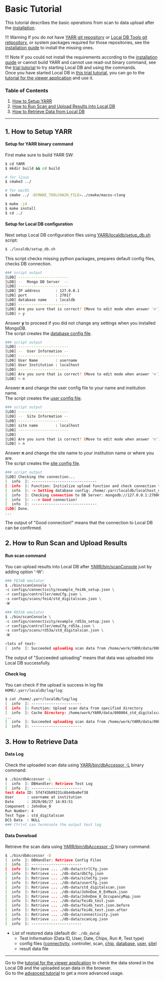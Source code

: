 # Basic Tutorial

This tutorial describes the basic operations from scan to data upload after the [installation](../installation.md).

!!! Warning
    If you do not have [YARR git repository](https://gitlab.cern.ch/YARR/YARR) or [Local DB Tools git retpository](https://gitlab.cern.ch/YARR/localdb-tools), or system packages required for those repositories, see the [installation guide](../installation.md) to install the missing ones.

!!! Note
    If you could not install the requirements according to the [installation guide](../installation.md) or cannot build YARR and cannot use read-out binary command, see the [trial tutorial](trial.md) to try starting Local DB and using the commands.<br>
    Once you have started Local DB in [this trial tutorial](trial.md), you can go to the [tutorial for the viewer application](viewer.md) and use it.

### Table of Contents

1. [How to Setup YARR](#1-how-to-setup-yarr)
2. [How to Run Scan and Upload Results into Local DB](#2-how-to-run-scan-and-upload-results)
3. [How to Retrieve Data from Local DB](#3-how-to-retrieve-data)

---

## 1. How to Setup YARR

#### Setup for YARR binary command

First make sure to build YARR SW:

```bash
$ cd YARR
$ mkdir build && cd build

# for linux
$ cmake3 ../

# for macOS
$ cmake ../ -DCMAKE_TOOLCHAIN_FILE=../cmake/macos-clang

$ make -j4
$ make install
$ cd ../
```

#### Setup for Local DB configuration

Next setup Local DB configuration files using [YARR/localdb/setup_db.sh](../script/setup-db.md) script:

```bash
$ ./localdb/setup_db.sh
```

This script checks missing python packages, prepares default config files, checks DB connection.

```bash
### script output
[LDB] -----------------------
[LDB] --  Mongo DB Server  --
[LDB] -----------------------
[LDB] IP address       : 127.0.0.1
[LDB] port             : 27017
[LDB] database name    : localdb
[LDB] -----------------------
[LDB] Are you sure that is correct? (Move to edit mode when answer 'n') [y/n/exit]
[LDB] > y
```

Answer **y** to proceed if you did not change any settings when you installed MongoDB.<br>
The script creates the [database config file](../config/database.md).

```bash
### script output
[LDB] -----------------------
[LDB] --  User Information --
[LDB] -----------------------
[LDB] User Name        : username
[LDB] User Institution : localhost
[LDB] -----------------------
[LDB] Are you sure that is correct? (Move to edit mode when answer 'n') [y/n/exit]
[LDB] > n
```

Answer **n** and change the user config file to your name and institution name.<br>
The script creates the [user config file](../config/user.md).


```bash
### script output
[LDB] -----------------------
[LDB] --  Site Information --
[LDB] -----------------------
[LDB] site name        : localhost
[LDB] -----------------------
[LDB]
[LDB] Are you sure that is correct? (Move to edit mode when answer 'n') [y/n/exit]
[LDB] > n
```

Answer **n** and change the site name to your institution name or where you are.<br>
The script creates the [site config file](../config/site.md).

```bash
### script output
[LDB] Checking the connection...
[  info  ]: ------------------------------
[  info  ]: Function: Initialize upload function and check connection to Local DB
[  info  ]: -> Setting database config: /home/.yarr/localdb/localhost_database.json (default)
[  info  ]: Checking connection to DB Server: mongodb://127.0.0.1:27000/localdb ...
[  info  ]: ---> Good connection!
[  info  ]: ------------------------------
[LDB] Done.
...
```

The output of "Good connection!" means that the connection to Local DB can be confirmed.

## 2. How to Run Scan and Upload Results

#### Run scan command

You can upload results into Local DB after [YARR/bin/scanConsole](../tool/scanconsole.md) just by adding option '-W':

```bash
### FEI4B emulator
$ ./bin/scanConsole \
-c configs/connectivity/example_fei4b_setup.json \
-r configs/controller/emuCfg.json \
-s configs/scans/fei4/std_digitalscan.json \
-W

### RD53A emulator
$ ./bin/scanConsole \
-c configs/connectivity/example_rd53a_setup.json \
-r configs/controller/emuCfg_rd53a.json \
-s configs/scans/rd53a/std_digitalscan.json \
-W

<lots of text>
[  info  ]: Succeeded uploading scan data from /home/work/YARR/data/000004_std_digitalscan
```

The output of "Succeeded uploading" means that data was uploaded into Local DB successfully.

#### Check log

You can check if the upload is success in log file `HOME/.yarr/localdb/log/log`:

```bash
$ cat /home/.yarr/localdb/log/log
[  info  ]: -----------------------
[  info  ]: Function: Upload scan data from specified directory
[  info  ]: Cache Directory: /home/work/YARR/data/000004_std_digitalscan
...
[  info  ]: Succeeded uploading scan data from /home/work/YARR/data/000004_std_digitalscan
[  info  ]: -----------------------
```

## 3. How to Retrieve Data

#### Data Log

Check the uploaded scan data using [YARR/bin/dbAccessor -L](../tool/accessor.md) binary command:

```bash
$ ./bin/dbAccessor -L
[  info  ]: DBHandler: Retrieve Test Log
[  info  ]: -----------------------
test data ID: 5f4743b09231c6b44ba0ef38
User      : username at institution
Date      : 2020/08/27 14:03:51
Component : JohnDoe_0
Run Number: 4
Test Type : std_digitalscan
DCS Data  : NULL
### Ctrl+C can terminate the output test log
```

#### Data Donwload

Retrieve the scan data using [YARR/bin/dbAccessor -D](../tool/accessor.md) binary command:

```bash
$ ./bin/dbAccessor -D
[  info  ]: DBHandler: Retrieve Config Files
[  info  ]: -----------------------
[  info  ]: Retrieve ... ./db-data/ctrlCfg.json
[  info  ]: Retrieve ... ./db-data/dbCfg.json
[  info  ]: Retrieve ... ./db-data/siteCfg.json
[  info  ]: Retrieve ... ./db-data/userCfg.json
[  info  ]: Retrieve ... ./db-data/std_digitalscan.json
[  info  ]: Retrieve ... ./db-data/JohnDoe_0_EnMask.json
[  info  ]: Retrieve ... ./db-data/JohnDoe_0_OccupancyMap.json
[  info  ]: Retrieve ... ./db-data/fei4b_test.json
[  info  ]: Retrieve ... ./db-data/fei4b_test.json.before
[  info  ]: Retrieve ... ./db-data/fei4b_test.json.after
[  info  ]: Retrieve ... ./db-data/connectivity.json
[  info  ]: Retrieve ... ./db-data/scanLog.json
[  info  ]: -----------------------
```

* List of restored data (default dir: `./db_data`)
    * Test Information (Data ID, User, Date, Chips, Run #, Test type)
    * config files ([connectivity](../config/connectivity.md), controller, scan, [chip](../config/chip.md), [database](../config/database.md), [user](../config/user.md), [site](../config/site.md))
    * result data file

---

Go to the [tutorial for the viewer application](../tool/viewer.md) to check the data stored in the Local DB and the uploaded scan data in the browser.<br>
Go to the [advanced tutorial](advanced.md) to get a more advanced usage.
